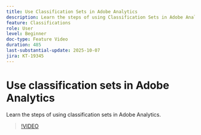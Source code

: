 ```yaml
---
title: Use Classification Sets in Adobe Analytics
description: Learn the steps of using Classification Sets in Adobe Analytics
feature: Classifications
role: User
level: Beginner
doc-type: Feature Video
duration: 485
last-substantial-update: 2025-10-07
jira: KT-19345
---
```


# Use classification sets in Adobe Analytics

Learn the steps of using classification sets in Adobe Analytics.

>[!VIDEO](https://video.tv.adobe.com/v/3475580/?learn=on&enablevpops)
